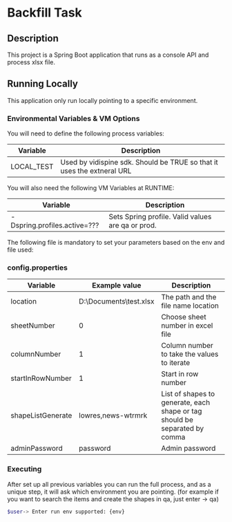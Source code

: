 # Backfill Task

## Description

This project is a Spring Boot application that runs as a console API and process xlsx file.

## Running Locally

This application only run locally pointing to a specific environment.

### Environmental Variables & VM Options

You will need to define the following process variables:

|Variable| Description                                                                                                                     |
|--------|---------------------------------------------------------------------------------------------------------------------------------|
|LOCAL_TEST| Used by vidispine sdk.  Should be TRUE so that it uses the extneral URL                                                         |
You will also need the following VM Variables at RUNTIME:

| Variable                     |Description|
|------------------------------|-----------|
| -Dspring.profiles.active=??? |Sets Spring profile. Valid values are qa or prod.

The following file is mandatory to set your parameters based on the env and file used:
### config.properties

|Variable| Example value            | Description                                                                |
|--------|--------------------------|----------------------------------------------------------------------------|
|location| D:\\Documents\\test.xlsx | The path and the file name location                                        |
|sheetNumber| 0                        | Choose sheet number in excel file                                          |
|columnNumber| 1                        | Column number to take the values to iterate                                |
|startInRowNumber| 1                        | Start in row number                                                        |
|shapeListGenerate| lowres,news-wtrmrk       | List of shapes to generate, each shape or tag should be separated by comma |
|adminPassword| password                 | Admin password                                                             |

### Executing

After set up all previous variables you can run the full process, and as a unique step, it will ask which environment you are pointing.
(for example if you want to search the items and create the shapes in qa, just enter -> qa)

```bash
$user-> Enter run env supported: {env}
```